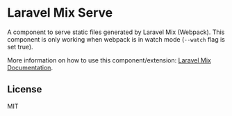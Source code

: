 # Laravel Mix Serve

A component to serve static files generated by Laravel Mix (Webpack).
This component is only working when webpack is in watch mode (`--watch` flag is set true).

More information on how to use this component/extension: [Laravel Mix Documentation](https://github.com/JeffreyWay/laravel-mix/blob/master/docs/extending-mix.md).

## License

MIT
